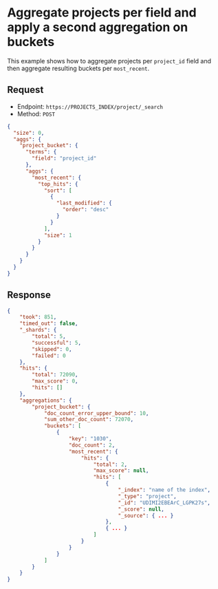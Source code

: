 # Aggregate projects per field and apply a second aggregation on buckets

This example shows how to aggregate projects per `project_id` field and then aggregate resulting buckets per `most_recent`.

## Request

- Endpoint: `https://PROJECTS_INDEX/project/_search`
- Method: `POST`

```json
{
  "size": 0,
  "aggs": {
    "project_bucket": {
      "terms": {
        "field": "project_id"
      },
      "aggs": {
        "most_recent": {
          "top_hits": {
            "sort": [
              {
                "last_modified": {
                  "order": "desc"
                }
              }
            ],
            "size": 1
          }
        }
      }
    }
  }
}
```

## Response

```json
{
    "took": 851,
    "timed_out": false,
    "_shards": {
        "total": 5,
        "successful": 5,
        "skipped": 0,
        "failed": 0
    },
    "hits": {
        "total": 72090,
        "max_score": 0,
        "hits": []
    },
    "aggregations": {
        "project_bucket": {
            "doc_count_error_upper_bound": 10,
            "sum_other_doc_count": 72070,
            "buckets": [
                {
                    "key": "1030",
                    "doc_count": 2,
                    "most_recent": {
                        "hits": {
                            "total": 2,
                            "max_score": null,
                            "hits": [
                                {
                                    "_index": "name of the index",
                                    "_type": "project",
                                    "_id": "UDIMI2EBEArC_LGPK27s",
                                    "_score": null,
                                    "_source": { ... }
                                },
                                { ... }
                            ]
                        }
                    }
                }
            ]
        }
    }
}
```

